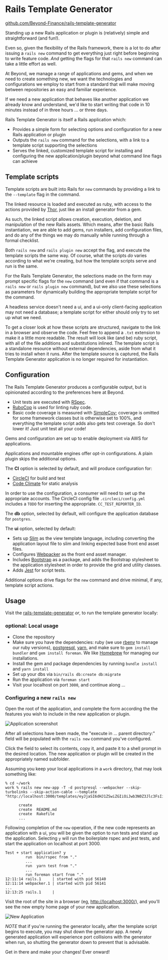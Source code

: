 # Rails Template Generator

[github.com/Beyond-Finance/rails-template-generator](https://github.com/Beyond-Finance/rails-template-generator/)

Standing up a new Rails application or plugin is (relatively) simple and straightforward (and fun!).

Even so, given the flexibility of the Rails framework, there is a lot to do after issuing a `rails new` command to get everything just right before beginning to write feature code. _And_ getting the flags for that `rails new` command can take a little effort as well.

At Beyond, we manage a range of applications and gems, and when we need to create something new, we want the technologies and configurations we employ to start from a standard that will make moving between repositories an easy and familiar experience.

If we need a new application that behaves like another application we already know and understand, we'd like to start writing that code in 10 minutes instead of in three hours ... or three days.

Rails Template Generator is itself a Rails application which:
- Provides a simple form for selecting options and configuration for a new Rails application or plugin
- Outputs the `rails new` command for the selections, with a link to a template script supporting the selections
- Serves the linked, customized template script for installing and configuring the new application/plugin beyond what command line flags can achieve

## Template scripts

Template scripts are built into Rails for `new` commands by providing a link to the `--template` flag in the command.

The linked resource is loaded and executed as ruby, with access to the actions provided by [Thor](https://rubydoc.info/github/wycats/thor/master/Thor/Actions), just like an install generator from a gem.

As such, the linked script allows creation, execution, deletion, and manipulation of the new Rails assets. Which means, after the basic Rails instantiation, we are able to add gems, run installers, add configuration files, and do any of the things we may do manually while running through a formal checklist.

Both `rails new` and `rails plugin new` accept the flag, and execute the template scripts the same way. Of course, what the scripts _do_ varies according to what we're creating, but how the template scripts serve and run is the same.

For the Rails Template Generator, the selections made on the form may prompt specific flags for the `new` command (and even if that command is a `rails new` or `rails plugin new` command), but we also use these selections as parameters for dynamically building the appropriate template script for the command.

A headless service doesn't need a ui, and a ui-only client-facing application may not need a database; a template script for either should only try to set up what we need.

To get a closer look at how these scripts are structured, navigate to the link in a browser and observe the code. Feel free to append a `.txt` extension to make it a little more readable. The result will look like (and be) ruby script, with all of the file additions and substitutions inlined. The template script is a standalone resource without external dependencies, aside from what it tries to install when it runs. After the template source is captured, the Rails Template Generator application is no longer required for instantiation.

## Configuration

The Rails Template Generator produces a configurable output, but is opinionated according to the preferences here at Beyond.

- Unit tests are executed with [RSpec](https://github.com/rspec/rspec-rails).
- [RuboCop](https://github.com/rubocop-hq/rubocop) is used for linting ruby code.
- Basic code coverage is measured with [SimpleCov](https://github.com/simplecov-ruby/simplecov); coverage is omitted for some framework classes but is otherwise set to 100%, and everything the template script adds also gets test coverage. So don't lower it! Just unit test all your code!

Gems and configuration are set up to enable deployment via AWS for applications.

Applications and mountable engines offer opt-in configurations. A plain plugin skips the additional options.

The **CI** option is selected by default, and will produce configuration for:
- [CircleCI](https://circleci.com/) for build and test
- [Code Climate](https://codeclimate.com/) for static analysis

In order to use the configuration, a consumer will need to set up the appropriate accounts. The CircleCI config file `.circleci/config.yml` includes a `TODO` for inserting the appropriate. `CC_TEST_REPORTER_ID`.

The **db** option, selected by default, will configure the application database for `postgres`.

The **ui** option, selected by default:
- Sets up [Slim](http://slim-lang.com/) as the view template language, including converting the application layout file to slim and linking expected base front end asset files.
- Configures [Webpacker](https://github.com/rails/webpacker) as the front end asset manager.
- Includes [Bootstrap](https://getbootstrap.com/) as a package, and adds the Bootstrap stylesheet to the application stylesheet in order to provide the grid and utility classes.
- Adds [Jest](https://jestjs.io/) for script tests.

Additional options drive flags for the `new` command and drive minimal, if any, template script actions.

## Usage

Visit the [rails-template-generator]() _or_, to run the template generator locally:

### optional: Local usage

- Clone the repository
- Make sure you have the dependencies: ruby (we use [rbenv](https://formulae.brew.sh/formula/rbenv) to manage our ruby versions), [postgresql](https://wiki.postgresql.org/wiki/Homebrew), [yarn](https://classic.yarnpkg.com/en/), and make sure to `gem install bundler` and `gem install foreman`. We like [Homebrew](https://brew.sh/) for managing our installations.
- Install the gem and package dependencies by running `bundle install` and `yarn install`
- Set up your dbs via `bin/rails db:create db:migrate`
- Run the application via `foreman start`
- Visit your localhost on port `3000`, and continue along ...

### Configuring a new `rails new`

Open the root of the application, and complete the form according the the features you wish to include in the new application or plugin.

![Application screenshot](images/application-form.png)

After all selections have been made, the "execute in ... parent directory:" field will be populated with the `rails new` command you've configured.

Click the field to select its contents, copy it, and paste it to a shell prompt in the desired location. The new application or plugin will be created in the appropriately named subfolder.

Assuming you keep your local applications in a `work` directory, that may look something like:

```
% cd ~/work
work % rails new new-app -T -d postgresql --webpacker --skip-turbolinks --skip-action-cable --template "http://localhost:3000/templates/eyJjaSI6dHJ1ZSwiZGIiOiJwb3N0Z3Jlc3FsIiwidWkiOnRydWUsIm1haWxlciI6dHJ1ZSwiYWN0aW9uX2NhYmxlIjpmYWxzZSwiYXBpIjpmYWxzZSwiZGlzcGxheU5hbWUiOiJOZXcgQXBwIiwidHlwZSI6ImFwcGxpY2F0aW9uIn0="

      create
      create  README.md
      create  Rakefile
      ...
```

Following completion of the `new` operation, if the new code represents an application with a ui, you will be given the option to run tests and stand up the application. Selecting `y` will run the boilerplate rspec and jest tests, and start the application on localhost at port 3000.

```
Test + start application? y
         run  bin/rspec from "."
         ...
         run  yarn test from "."
         ...
         run foreman start from "."
12:11:14 rails.1     | started with pid 56140
12:11:14 webpacker.1 | started with pid 56141
...
12:13:25 rails.1     |
```

Visit the root of the site in a browser (eg, [http://localhost:3000/](http://localhost:3000/)), and you'll see the new empty home page of your new application.

![New Application](images/new-application.png)

_NOTE_ that if you're running the generator locally, after the template script begins to execute, you may shut down the generator app. A newly generated application will experience port collisions with the generator when run, so shutting the generator down to prevent that is advisable.

Get in there and make your changes! Ever onward!
